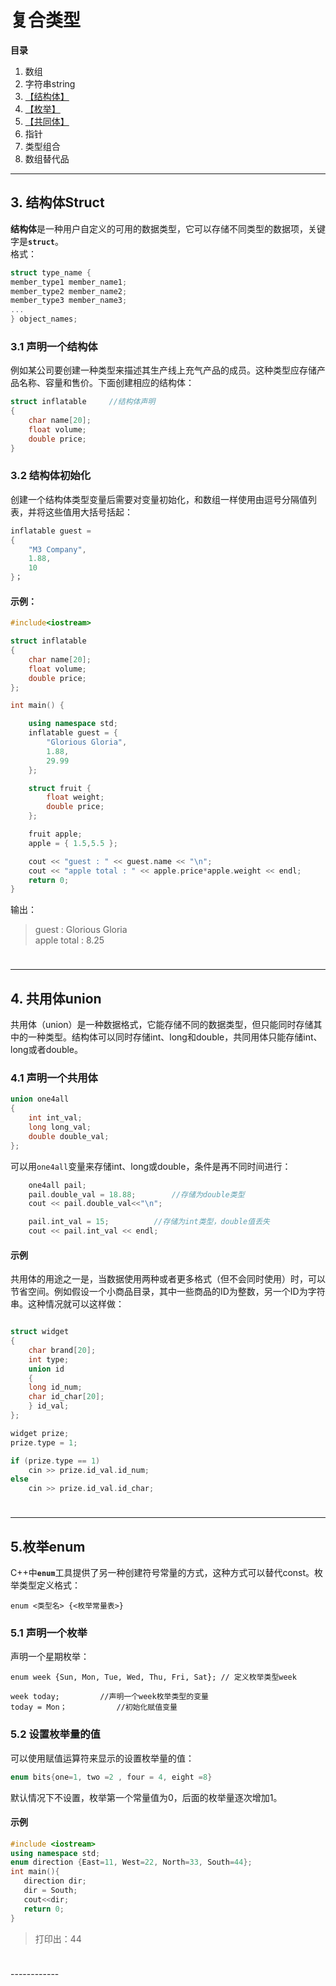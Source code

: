 # 复合类型

**目录**
1. 数组
2. 字符串string
3. [【结构体】](#structure)
4. [【枚举】](#enum)
5. [【共同体】](#union)
6. 指针
7. 类型组合
8. 数组替代品

--------

<a id="structure"></a>

## 3. 结构体Struct

**结构体**是一种用户自定义的可用的数据类型，它可以存储不同类型的数据项，关键字是<code><b>struct</b></code>。   
格式：  
```C++
struct type_name {
member_type1 member_name1;
member_type2 member_name2;
member_type3 member_name3;
...
} object_names; 
```

### 3.1 声明一个结构体
例如某公司要创建一种类型来描述其生产线上充气产品的成员。这种类型应存储产品名称、容量和售价。下面创建相应的结构体：  
```C++
struct inflatable     //结构体声明
{
    char name[20];
    float volume;
    double price;
}
```

### 3.2 结构体初始化
创建一个结构体类型变量后需要对变量初始化，和数组一样使用由逗号分隔值列表，并将这些值用大括号括起：
```C++
inflatable guest =
{
    "M3 Company",
    1.88,
    10
}；

```

#### 示例：
```C++
#include<iostream>

struct inflatable
{
	char name[20];
	float volume;
	double price;
};

int main() {

	using namespace std;
	inflatable guest = {
		"Glorious Gloria",
		1.88,
		29.99
	};

	struct fruit {
		float weight;
		double price;
	};

	fruit apple;
	apple = { 1.5,5.5 };

	cout << "guest : " << guest.name << "\n";
	cout << "apple total : " << apple.price*apple.weight << endl;
	return 0;
}

```
输出：
>guest : Glorious Gloria  
>apple total : 8.25

<p><img height="10"/></p>

-----------

<a id="union"></a>
## 4. 共用体union

共用体（union）是一种数据格式，它能存储不同的数据类型，但只能同时存储其中的一种类型。结构体可以同时存储int、long和double，共同用体只能存储int、long或者double。

### 4.1 声明一个共用体
```C++
union one4all
{
    int int_val;
    long long_val;
    double double_val;
};
```
可以用`one4all`变量来存储int、long或double，条件是再不同时间进行： 
```C++
    one4all pail;
    pail.double_val = 18.88;		//存储为double类型
    cout << pail.double_val<<"\n";

    pail.int_val = 15;			//存储为int类型，double值丢失
    cout << pail.int_val << endl;
```
#### 示例
共用体的用途之一是，当数据使用两种或者更多格式（但不会同时使用）时，可以节省空间。例如假设一个小商品目录，其中一些商品的ID为整数，另一个ID为字符串。这种情况就可以这样做：
```C++

struct widget 
{
	char brand[20];
	int type;
	union id 
	{
	long id_num;
	char id_char[20];
	} id_val;
};

widget prize;
prize.type = 1;

if (prize.type == 1)
    cin >> prize.id_val.id_num;
else
    cin >> prize.id_val.id_char;
```
<p><img height="10"/></p>

------------
<a id="enum"></a>  

## 5.枚举enum  

C++中<code><b>enum</b></code>工具提供了另一种创建符号常量的方式，这种方式可以替代const。枚举类型定义格式：  

`enum <类型名> {<枚举常量表>}` 

### 5.1 声明一个枚举
 声明一个星期枚举：
```C+++
enum week {Sun, Mon, Tue, Wed, Thu, Fri, Sat}; // 定义枚举类型week

week today;     	//声明一个week枚举类型的变量
today = Mon；   	       //初始化赋值变量

```

### 5.2 设置枚举量的值
可以使用赋值运算符来显示的设置枚举量的值：
```C++
enum bits{one=1, two =2 , four = 4, eight =8}
```
默认情况下不设置，枚举第一个常量值为0，后面的枚举量逐次增加1。

#### 示例
```C++
#include <iostream>
using namespace std;
enum direction {East=11, West=22, North=33, South=44};
int main(){
   direction dir;
   dir = South;
   cout<<dir; 
   return 0;
}
```
>打印出：44

<p><img height="10"/></p>
------------





